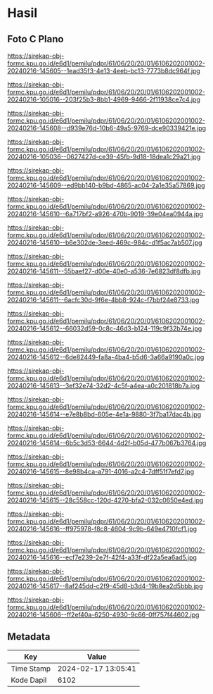 # Hasil

## Foto C Plano

https://sirekap-obj-formc.kpu.go.id/e6d1/pemilu/pdpr/61/06/20/20/01/6106202001002-20240216-145605--1ead35f3-4e13-4eeb-bc13-7773b8dc964f.jpg

https://sirekap-obj-formc.kpu.go.id/e6d1/pemilu/pdpr/61/06/20/20/01/6106202001002-20240216-105016--203f25b3-8bb1-4969-9466-2f11938ce7c4.jpg

https://sirekap-obj-formc.kpu.go.id/e6d1/pemilu/pdpr/61/06/20/20/01/6106202001002-20240216-145608--d939e76d-10b6-49a5-9769-dce90339421e.jpg

https://sirekap-obj-formc.kpu.go.id/e6d1/pemilu/pdpr/61/06/20/20/01/6106202001002-20240216-105036--0627427d-ce39-45fb-9d18-18dea1c29a21.jpg

https://sirekap-obj-formc.kpu.go.id/e6d1/pemilu/pdpr/61/06/20/20/01/6106202001002-20240216-145609--ed9bb140-b9bd-4865-ac04-2a1e35a57869.jpg

https://sirekap-obj-formc.kpu.go.id/e6d1/pemilu/pdpr/61/06/20/20/01/6106202001002-20240216-145610--6a717bf2-a926-470b-9019-39e04ea0944a.jpg

https://sirekap-obj-formc.kpu.go.id/e6d1/pemilu/pdpr/61/06/20/20/01/6106202001002-20240216-145610--b6e302de-3eed-469c-984c-d1f5ac7ab507.jpg

https://sirekap-obj-formc.kpu.go.id/e6d1/pemilu/pdpr/61/06/20/20/01/6106202001002-20240216-145611--55baef27-d00e-40e0-a536-7e6823df8dfb.jpg

https://sirekap-obj-formc.kpu.go.id/e6d1/pemilu/pdpr/61/06/20/20/01/6106202001002-20240216-145611--6acfc30d-9f6e-4bb8-924c-f7bbf24e8733.jpg

https://sirekap-obj-formc.kpu.go.id/e6d1/pemilu/pdpr/61/06/20/20/01/6106202001002-20240216-145612--66032d59-0c8c-46d3-b124-119c9f32b74e.jpg

https://sirekap-obj-formc.kpu.go.id/e6d1/pemilu/pdpr/61/06/20/20/01/6106202001002-20240216-145612--6de82449-fa8a-4ba4-b5d6-3a66a9190a0c.jpg

https://sirekap-obj-formc.kpu.go.id/e6d1/pemilu/pdpr/61/06/20/20/01/6106202001002-20240216-145613--3ef32e74-32d2-4c5f-a4ea-a0c201818b7a.jpg

https://sirekap-obj-formc.kpu.go.id/e6d1/pemilu/pdpr/61/06/20/20/01/6106202001002-20240216-145614--e7e8b8bd-605e-4e1a-9880-3f7ba17dac4b.jpg

https://sirekap-obj-formc.kpu.go.id/e6d1/pemilu/pdpr/61/06/20/20/01/6106202001002-20240216-145614--6b5c3d53-6644-4d2f-b05d-477b067b3764.jpg

https://sirekap-obj-formc.kpu.go.id/e6d1/pemilu/pdpr/61/06/20/20/01/6106202001002-20240216-145615--8e98b4ca-a791-4016-a2c4-7dff51f7efd7.jpg

https://sirekap-obj-formc.kpu.go.id/e6d1/pemilu/pdpr/61/06/20/20/01/6106202001002-20240216-145615--28c558cc-120d-4270-bfa2-032c0650e4ed.jpg

https://sirekap-obj-formc.kpu.go.id/e6d1/pemilu/pdpr/61/06/20/20/01/6106202001002-20240216-145616--ff975978-f8c8-4604-9c9b-649e4710fcf1.jpg

https://sirekap-obj-formc.kpu.go.id/e6d1/pemilu/pdpr/61/06/20/20/01/6106202001002-20240216-145616--ecf7e239-2e7f-42f4-a33f-df22a5ea6ad5.jpg

https://sirekap-obj-formc.kpu.go.id/e6d1/pemilu/pdpr/61/06/20/20/01/6106202001002-20240216-145617--8af245dd-c2f9-45d8-b3d4-19b8ea2d5bbb.jpg

https://sirekap-obj-formc.kpu.go.id/e6d1/pemilu/pdpr/61/06/20/20/01/6106202001002-20240216-145606--ff2ef40a-6250-4930-9c66-0ff757f44602.jpg


## Metadata

| Key        | Value               |
| ---------- | ------------------- |
| Time Stamp | 2024-02-17 13:05:41 |
| Kode Dapil | 6102                |



